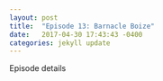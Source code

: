 ```yaml
---
layout: post
title:  "Episode 13: Barnacle Boize"
date:   2017-04-30 17:43:43 -0400
categories: jekyll update
---
```

Episode details